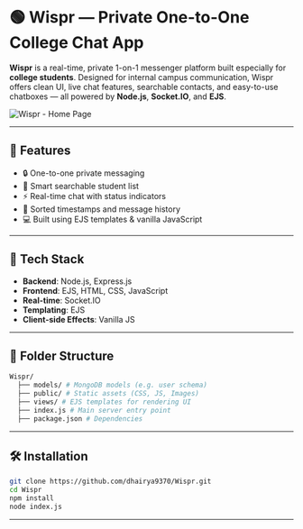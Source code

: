 # 🟢 Wispr — Private One-to-One College Chat App

**Wispr** is a real-time, private 1-on-1 messenger platform built especially for **college students**. Designed for internal campus communication, Wispr offers clean UI, live chat features, searchable contacts, and easy-to-use chatboxes — all powered by **Node.js**, **Socket.IO**, and **EJS**.

![Wispr - Home Page](https://github.com/user-attachments/assets/e27341db-6b84-4b19-96ee-987dca34bf51)

---

## 🚀 Features
- 🔒 One-to-one private messaging
- 🧠 Smart searchable student list
- ⚡ Real-time chat with status indicators
- 📜 Sorted timestamps and message history
- 💻 Built using EJS templates & vanilla JavaScript

---

## 🔧 Tech Stack
- **Backend**: Node.js, Express.js
- **Frontend**: EJS, HTML, CSS, JavaScript
- **Real-time**: Socket.IO
- **Templating**: EJS
- **Client-side Effects**: Vanilla JS

---

## 📁 Folder Structure
```bash 
Wispr/ 
  ├── models/ # MongoDB models (e.g. user schema) 
  ├── public/ # Static assets (CSS, JS, Images) 
  ├── views/ # EJS templates for rendering UI 
  ├── index.js # Main server entry point 
  ├── package.json # Dependencies
```

---

## 🛠️ Installation
```bash
git clone https://github.com/dhairya9370/Wispr.git
cd Wispr
npm install
node index.js
```

---
